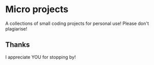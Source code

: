 #  Micro projects

A collections of small coding projects for personal use! Please don't plagiarise! 

## Thanks

I appreciate YOU for stopping by! 

